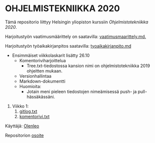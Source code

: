 # OHJELMISTEKNIIKKA 2020

Tämä repositorio liittyy Helsingin yliopiston kurssiin *Ohjelmistotekniikka 2020*.


Harjoitustyön vaatimusmäärittely on saatavilla: [vaatimusmaarittely.md.](https://github.com/olenleo/ot-harjoitustyo/blob/master/dokumentaatio/vaatimusmaarittely.md)

Harjoitustyön työaikakirjanpitos saatavilla: [tyoaikakirjanpito.md](https://github.com/olenleo/ot-harjoitustyo/blob/master/dokumentaatio/tyoaikakirjanpito.md) 


* Ensimmäiset viikkolaskarit lisätty 26.10
	* Komentoriviharjoittelua
		* Tree.txt-tiedostossa kansion nimi on ohjelmistotekniikka 2019 ohjeitten mukaan.
	* Versionhallintaa
	* Markdown-dokumentti
	* Huomioita:
		* Jotain meni pieleen tiedostojen nimeämisessä push- ja pull-hässäkässäni. 
1. Viikko 1: 
	1. [gitlog.txt](https://github.com/olenleo/ot-harjoitustyo/blob/master/laskarit/viikko1/gitlog.txt)
	1. [komentorivi.txt](https://github.com/olenleo/ot-harjoitustyo/blob/master/laskarit/viikko1/komentorivi.txt)

Käyttäjä: [Olenleo](https://github.com/olenleo)

Repositorion [osoite](https://github.com/olenleo/ot-harjoitustyo)

